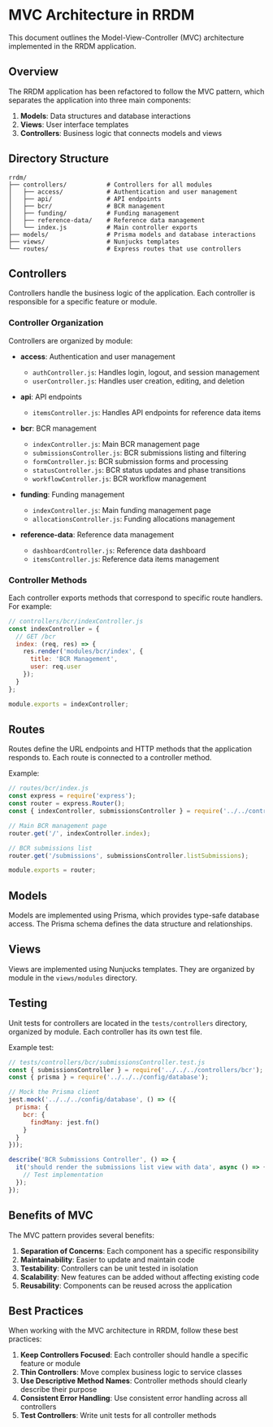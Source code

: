 # MVC Architecture in RRDM

This document outlines the Model-View-Controller (MVC) architecture implemented in the RRDM application.

## Overview

The RRDM application has been refactored to follow the MVC pattern, which separates the application into three main components:

1. **Models**: Data structures and database interactions
2. **Views**: User interface templates
3. **Controllers**: Business logic that connects models and views

## Directory Structure

```
rrdm/
├── controllers/           # Controllers for all modules
│   ├── access/            # Authentication and user management
│   ├── api/               # API endpoints
│   ├── bcr/               # BCR management
│   ├── funding/           # Funding management
│   ├── reference-data/    # Reference data management
│   └── index.js           # Main controller exports
├── models/                # Prisma models and database interactions
├── views/                 # Nunjucks templates
└── routes/                # Express routes that use controllers
```

## Controllers

Controllers handle the business logic of the application. Each controller is responsible for a specific feature or module.

### Controller Organization

Controllers are organized by module:

- **access**: Authentication and user management
  - `authController.js`: Handles login, logout, and session management
  - `userController.js`: Handles user creation, editing, and deletion

- **api**: API endpoints
  - `itemsController.js`: Handles API endpoints for reference data items

- **bcr**: BCR management
  - `indexController.js`: Main BCR management page
  - `submissionsController.js`: BCR submissions listing and filtering
  - `formController.js`: BCR submission forms and processing
  - `statusController.js`: BCR status updates and phase transitions
  - `workflowController.js`: BCR workflow management

- **funding**: Funding management
  - `indexController.js`: Main funding management page
  - `allocationsController.js`: Funding allocations management

- **reference-data**: Reference data management
  - `dashboardController.js`: Reference data dashboard
  - `itemsController.js`: Reference data items management

### Controller Methods

Each controller exports methods that correspond to specific route handlers. For example:

```javascript
// controllers/bcr/indexController.js
const indexController = {
  // GET /bcr
  index: (req, res) => {
    res.render('modules/bcr/index', {
      title: 'BCR Management',
      user: req.user
    });
  }
};

module.exports = indexController;
```

## Routes

Routes define the URL endpoints and HTTP methods that the application responds to. Each route is connected to a controller method.

Example:

```javascript
// routes/bcr/index.js
const express = require('express');
const router = express.Router();
const { indexController, submissionsController } = require('../../controllers/bcr');

// Main BCR management page
router.get('/', indexController.index);

// BCR submissions list
router.get('/submissions', submissionsController.listSubmissions);

module.exports = router;
```

## Models

Models are implemented using Prisma, which provides type-safe database access. The Prisma schema defines the data structure and relationships.

## Views

Views are implemented using Nunjucks templates. They are organized by module in the `views/modules` directory.

## Testing

Unit tests for controllers are located in the `tests/controllers` directory, organized by module. Each controller has its own test file.

Example test:

```javascript
// tests/controllers/bcr/submissionsController.test.js
const { submissionsController } = require('../../../controllers/bcr');
const { prisma } = require('../../../config/database');

// Mock the Prisma client
jest.mock('../../../config/database', () => ({
  prisma: {
    bcr: {
      findMany: jest.fn()
    }
  }
}));

describe('BCR Submissions Controller', () => {
  it('should render the submissions list view with data', async () => {
    // Test implementation
  });
});
```

## Benefits of MVC

The MVC pattern provides several benefits:

1. **Separation of Concerns**: Each component has a specific responsibility
2. **Maintainability**: Easier to update and maintain code
3. **Testability**: Controllers can be unit tested in isolation
4. **Scalability**: New features can be added without affecting existing code
5. **Reusability**: Components can be reused across the application

## Best Practices

When working with the MVC architecture in RRDM, follow these best practices:

1. **Keep Controllers Focused**: Each controller should handle a specific feature or module
2. **Thin Controllers**: Move complex business logic to service classes
3. **Use Descriptive Method Names**: Controller methods should clearly describe their purpose
4. **Consistent Error Handling**: Use consistent error handling across all controllers
5. **Test Controllers**: Write unit tests for all controller methods
